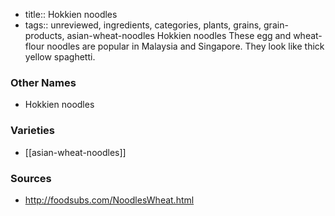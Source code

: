 - title:: Hokkien noodles
- tags:: unreviewed, ingredients, categories, plants, grains, grain-products, asian-wheat-noodles
Hokkien noodles These egg and wheat-flour noodles are popular in Malaysia and Singapore. They look like thick yellow spaghetti.

### Other Names

* Hokkien noodles

### Varieties

* [[asian-wheat-noodles]]

### Sources
* http://foodsubs.com/NoodlesWheat.html
